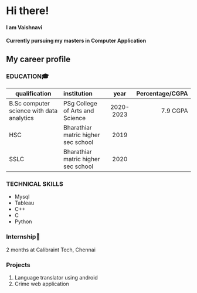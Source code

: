 # Hi there!
#### I am Vaishnavi 
####  Currently pursuing my masters in Computer Application

## My career profile

### EDUCATION🎓


| qualification   | institution| year | Percentage/CGPA | 
| ---- |:-------------|:-------------:|-------------:|
|    B.Sc computer science with data analytics    | PSg College of Arts and Science      |  2020-2023| 7.9 CGPA
| HSC| Bharathiar matric higher sec school | 2019    
| SSLC| Bharathiar matric higher sec school | 2020

### TECHNICAL SKILLS
* Mysql
* Tableau
*  C++
*  C
*  Python

### Internship🏢
 2 months at Calibraint Tech, Chennai

### Projects
 1. Language translator using android
 2. Crime web application 
